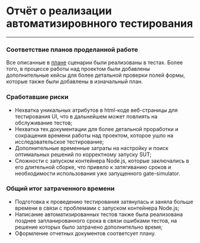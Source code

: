 # Отчёт о реализации автоматизировнного тестирования
***
### Соответствие планов проделанной работе
Все описанные в [плане](https://github.com/Anasstaisha/QA49-DiplomProject/blob/main/documents/Plan.md) сценарии были реализованы в тестах. Более того, в процессе работы над проектом были добавлены дополнительные кейсы для более детальной проверки полей формы, которые также были добавлены в изначальный план.

### Сработавшие риски
* Нехватка уникальных атрибутов в html-коде веб-страницы для тестирования UI, что в дальнейшем может повлиять на обслуживание тестов;
* Нехватка тех.документации для более детальной проработки и сокращения времени работы над проектом, которое ушло на исследовательское тестирование;
* Дополнительные временные затраты на настройку и поиск оптимальных решений по корректному запуску SUT;
* Сложности с запуском контейнера Node.js, которые заключались в его длительной сборке, что привело к затягиванию сроков и необходимости использования уже запущенного gate-simulator.

### Общий итог затраченного времени
* Подготовка к проведению тестирования затянулась и заняла больше времени в связи с проблемами с запуском контейнера Node.js;
* Написание автоматизированных тестов также была реализована позднее запланированного срока в связи ошибками тестов, на решение которых было затрачено дополнительно время;
* Оформление отчетных документов соответсует плану.
